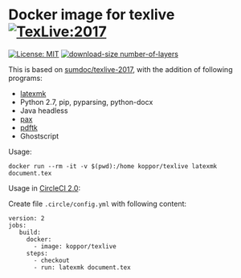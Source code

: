 # Docker image for texlive [![TexLive:2017](https://img.shields.io/badge/TeX%20Live-2017-blue.svg)](https://www.tug.org/texlive/acquire.html)
[![License: MIT](https://img.shields.io/badge/License-MIT-yellow.svg)](https://opensource.org/licenses/MIT) [![download-size number-of-layers](https://images.microbadger.com/badges/image/koppor/texlive.svg)](https://microbadger.com/images/koppor/texlive)

This is based on [sumdoc/texlive-2017](https://hub.docker.com/r/sumdoc/texlive-2017/), with the addition of following programs:

- [latexmk](https://www.ctan.org/pkg/latexmk/)
- Python 2.7, pip, pyparsing, python-docx
- Java headless
- [pax](http://ctan.org/pkg/pax)
- [pdftk](https://www.pdflabs.com/tools/pdftk-the-pdf-toolkit/)
- Ghostscript

Usage:

    docker run --rm -it -v $(pwd):/home koppor/texlive latexmk document.tex

Usage in [CircleCI 2.0](https://circleci.com/docs/2.0/):

Create file `.circle/config.yml` with following content:

```
version: 2
jobs:
   build:
     docker:
       - image: koppor/texlive
     steps:
       - checkout
       - run: latexmk document.tex
```
